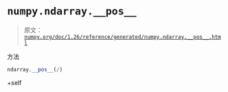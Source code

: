 # `numpy.ndarray.__pos__`

> 原文：[`numpy.org/doc/1.26/reference/generated/numpy.ndarray.__pos__.html`](https://numpy.org/doc/1.26/reference/generated/numpy.ndarray.__pos__.html)

方法

```py
ndarray.__pos__(/)
```

+self
